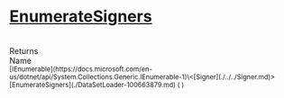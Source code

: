 # [EnumerateSigners](./DataSetLoader-100663879.md)


<br>
Returns<img width=500/>Name
<br>
<sub>[IEnumerable](https://docs.microsoft.com/en-us/dotnet/api/System.Collections.Generic.IEnumerable-1)\<[Signer](./../../Signer.md)></sub><img width=500/><sub>[EnumerateSigners](./DataSetLoader-100663879.md) (  )</sub><br>


